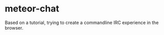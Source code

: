 meteor-chat
===========

Based on a tutorial, trying to create a commandline IRC experience in the browser.
